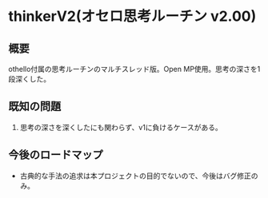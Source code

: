 # thinkerV2(オセロ思考ルーチン v2.00)
## 概要
othello付属の思考ルーチンのマルチスレッド版。Open MP使用。思考の深さを1段深くした。

## 既知の問題
1. 思考の深さを深くしたにも関わらず、v1に負けるケースがある。

## 今後のロードマップ
- 古典的な手法の追求は本プロジェクトの目的でないので、今後はバグ修正のみ。
